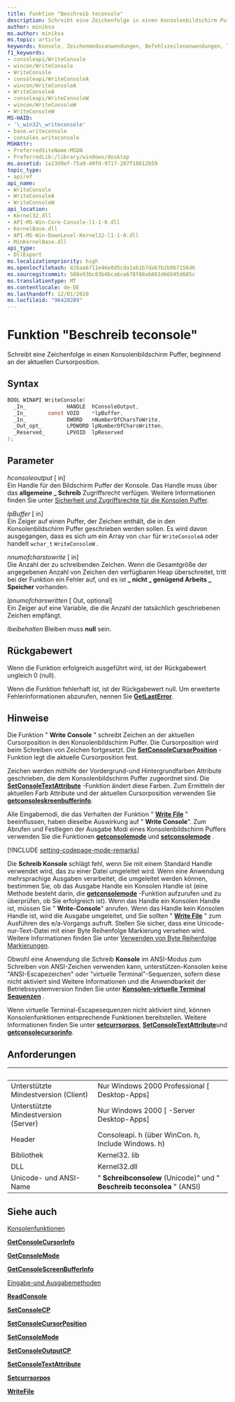 ```yaml
---
title: Funktion "Beschreib teconsole"
description: Schreibt eine Zeichenfolge in einen Konsolenbildschirm Puffer, beginnend an der aktuellen Cursorposition.
author: miniksa
ms.author: miniksa
ms.topic: article
keywords: Konsole, Zeichenmodusanwendungen, Befehlszeilenanwendungen, Terminalanwendungen, Konsolen-API
f1_keywords:
- consoleapi/WriteConsole
- wincon/WriteConsole
- WriteConsole
- consoleapi/WriteConsoleA
- wincon/WriteConsoleA
- WriteConsoleA
- consoleapi/WriteConsoleW
- wincon/WriteConsoleW
- WriteConsoleW
MS-HAID:
- '\_win32\_writeconsole'
- base.writeconsole
- consoles.writeconsole
MSHAttr:
- PreferredSiteName:MSDN
- PreferredLib:/library/windows/desktop
ms.assetid: 1a13d9ef-75a9-49fd-9717-207f18612b59
topic_type:
- apiref
api_name:
- WriteConsole
- WriteConsoleA
- WriteConsoleW
api_location:
- Kernel32.dll
- API-MS-Win-Core-Console-l1-1-0.dll
- KernelBase.dll
- API-MS-Win-DownLevel-Kernel32-l1-1-0.dll
- MinKernelBase.dll
api_type:
- DllExport
ms.localizationpriority: high
ms.openlocfilehash: 426aa6711e46e0d5cda1eb1b7dab7b2b0b7156d6
ms.sourcegitcommit: 508e93bc83b4bca6ce678f88ab081d66b95d605c
ms.translationtype: MT
ms.contentlocale: de-DE
ms.lasthandoff: 12/01/2020
ms.locfileid: "96420289"
---
```

# <a name="writeconsole-function"></a>Funktion "Beschreib teconsole"

Schreibt eine Zeichenfolge in einen Konsolenbildschirm Puffer, beginnend an der aktuellen Cursorposition.

## <a name="syntax"></a>Syntax

```C
BOOL WINAPI WriteConsole(
  _In_             HANDLE  hConsoleOutput,
  _In_       const VOID    *lpBuffer,
  _In_             DWORD   nNumberOfCharsToWrite,
  _Out_opt_        LPDWORD lpNumberOfCharsWritten,
  _Reserved_       LPVOID  lpReserved
);
```

## <a name="parameters"></a>Parameter

*hconsoleoutput* \[ in\]  
Ein Handle für den Bildschirm Puffer der Konsole. Das Handle muss über das **allgemeine \_ Schreib** Zugriffsrecht verfügen. Weitere Informationen finden Sie unter [Sicherheit und Zugriffsrechte für die Konsolen Puffer](console-buffer-security-and-access-rights.md).

*lpBuffer* \[ in\]  
Ein Zeiger auf einen Puffer, der Zeichen enthält, die in den Konsolenbildschirm Puffer geschrieben werden sollen. Es wird davon ausgegangen, dass es sich um ein Array von `char` für `WriteConsoleA` oder handelt `wchar_t` `WriteConsoleW` .

*nnumofcharstowrite* \[ in\]  
Die Anzahl der zu schreibenden Zeichen. Wenn die Gesamtgröße der angegebenen Anzahl von Zeichen den verfügbaren Heap überschreitet, tritt bei der Funktion ein Fehler auf, und es ist **\_ nicht \_ genügend Arbeits \_ Speicher** vorhanden.

*lpnumofcharswritten* \[ Out, optional\]  
Ein Zeiger auf eine Variable, die die Anzahl der tatsächlich geschriebenen Zeichen empfängt.

*lbeibehalten* Bleiben muss **null** sein.

## <a name="return-value"></a>Rückgabewert

Wenn die Funktion erfolgreich ausgeführt wird, ist der Rückgabewert ungleich 0 (null).

Wenn die Funktion fehlerhaft ist, ist der Rückgabewert null. Um erweiterte Fehlerinformationen abzurufen, nennen Sie [**GetLastError**](https://msdn.microsoft.com/library/windows/desktop/ms679360).

## <a name="remarks"></a>Hinweise

Die Funktion " **Write Console** " schreibt Zeichen an der aktuellen Cursorposition in den Konsolenbildschirm Puffer. Die Cursorposition wird beim Schreiben von Zeichen fortgesetzt. Die [**SetConsoleCursorPosition**](setconsolecursorposition.md) -Funktion legt die aktuelle Cursorposition fest.

Zeichen werden mithilfe der Vordergrund-und Hintergrundfarben Attribute geschrieben, die dem Konsolenbildschirm Puffer zugeordnet sind. Die [**SetConsoleTextAttribute**](setconsoletextattribute.md) -Funktion ändert diese Farben. Zum Ermitteln der aktuellen Farb Attribute und der aktuellen Cursorposition verwenden Sie [**getconsoleskreenbufferinfo**](getconsolescreenbufferinfo.md).

Alle Eingabemodi, die das Verhalten der Funktion " [**Write File**](https://msdn.microsoft.com/library/windows/desktop/aa365747) " beeinflussen, haben dieselbe Auswirkung auf " **Write Console**". Zum Abrufen und Festlegen der Ausgabe Modi eines Konsolenbildschirm Puffers verwenden Sie die Funktionen [**getconsolemode**](getconsolemode.md) und [**setconsolemode**](setconsolemode.md) .

[!INCLUDE [setting-codepage-mode-remarks](./includes/setting-codepage-mode-remarks.md)]

Die **Schreib Konsole** schlägt fehl, wenn Sie mit einem Standard Handle verwendet wird, das zu einer Datei umgeleitet wird. Wenn eine Anwendung mehrsprachige Ausgaben verarbeitet, die umgeleitet werden können, bestimmen Sie, ob das Ausgabe Handle ein Konsolen Handle ist (eine Methode besteht darin, die [**getconsolemode**](getconsolemode.md) -Funktion aufzurufen und zu überprüfen, ob Sie erfolgreich ist). Wenn das Handle ein Konsolen Handle ist, müssen Sie " **Write-Console**" anrufen. Wenn das Handle kein Konsolen Handle ist, wird die Ausgabe umgeleitet, und Sie sollten " [**Write File**](https://msdn.microsoft.com/library/windows/desktop/aa365747) " zum Ausführen des e/a-Vorgangs aufruft. Stellen Sie sicher, dass eine Unicode-nur-Text-Datei mit einer Byte Reihenfolge Markierung versehen wird. Weitere Informationen finden Sie unter [Verwenden von Byte Reihenfolge Markierungen](https://msdn.microsoft.com/library/windows/desktop/dd374101).

Obwohl eine Anwendung die Schreib **Konsole** im ANSI-Modus zum Schreiben von ANSI-Zeichen verwenden kann, unterstützen-Konsolen keine "ANSI-Escapezeichen" oder "virtuelle Terminal"-Sequenzen, sofern diese nicht aktiviert sind Weitere Informationen und die Anwendbarkeit der Betriebssystemversion finden Sie unter [**Konsolen-virtuelle Terminal Sequenzen**](console-virtual-terminal-sequences.md) .

Wenn virtuelle Terminal-Escapesequenzen nicht aktiviert sind, können Konsolenfunktionen entsprechende Funktionen bereitstellen. Weitere Informationen finden Sie unter [**setcurrsorpos**](https://msdn.microsoft.com/library/windows/desktop/ms648394(v=vs.85).aspx), [**SetConsoleTextAttribute**](setconsoletextattribute.md)und [**getconsolecursorinfo**](getconsolecursorinfo.md).

## <a name="requirements"></a>Anforderungen

| &nbsp; | &nbsp; |
|-|-|
| Unterstützte Mindestversion (Client) | Nur Windows 2000 Professional \[ Desktop-Apps\] |
| Unterstützte Mindestversion (Server) | Nur Windows 2000 \[ -Server Desktop-Apps\] |
| Header | Consoleapi. h (über WinCon. h, Include Windows. h) |
| Bibliothek | Kernel32. lib |
| DLL | Kernel32.dll |
| Unicode- und ANSI-Name | " **Schreibconsolew** (Unicode)" und " **Beschreib teconsolea** " (ANSI) |

## <a name="see-also"></a>Siehe auch

[Konsolenfunktionen](console-functions.md)

[**GetConsoleCursorInfo**](getconsolecursorinfo.md)

[**GetConsoleMode**](getconsolemode.md)

[**GetConsoleScreenBufferInfo**](getconsolescreenbufferinfo.md)

[Eingabe-und Ausgabemethoden](input-and-output-methods.md)

[**ReadConsole**](readconsole.md)

[**SetConsoleCP**](setconsolecp.md)

[**SetConsoleCursorPosition**](setconsolecursorposition.md)

[**SetConsoleMode**](setconsolemode.md)

[**SetConsoleOutputCP**](setconsoleoutputcp.md)

[**SetConsoleTextAttribute**](setconsoletextattribute.md)

[**Setcurrsorpos**](https://msdn.microsoft.com/library/windows/desktop/ms648394(v=vs.85).aspx)

[**WriteFile**](https://msdn.microsoft.com/library/windows/desktop/aa365747)
